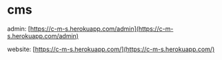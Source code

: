 # cms

admin: [https://c-m-s.herokuapp.com/admin](https://c-m-s.herokuapp.com/admin)

website: [https://c-m-s.herokuapp.com/](https://c-m-s.herokuapp.com/)